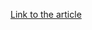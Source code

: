 [Link to the article](https://cloud.google.com/blog/topics/threat-intelligence/apt41-innovative-tactics/)
